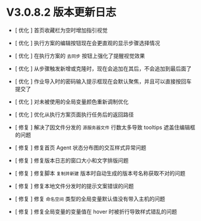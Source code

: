 # V3.0.8.2 版本更新日志

- [ 优化 ] 首页收藏栏为空时增加指引视觉
- [ 优化 ] 执行方案的编辑按钮现在会更直观的显示步骤选择情况
- [ 优化 ] 在执行方案的 `去同步` 按钮上强化了提醒视觉效果
- [ 优化 ] 从步骤触发新增或克隆时，现在会追加在其后，不会追加到最后面了
- [ 优化 ] 作业导入时的密码输入提示框现在会默认聚焦，并且可以直接按回车提交了
- [ 优化 ] 对未被使用的全局变量颜色重新调制优化
- [ 优化 ] 优化从执行方案页面执行任务后的返回路径



- [ 修复 ] 解决了因文件分发的 `源服务器文件` 行数太多导致 tooltips 遮盖住编辑框的问题
- [ 修复 ] 修复首页 Agent 状态分布图的交互样式异常问题
- [ 修复 ] 修复版本日志的窗口大小和文字排版问题
- [ 修复 ] 修复脚本 `复制并新建` 版本时自动生成的版本号名称获取不对的问题
- [ 修复 ] 修复本地文件分发时的提示文案错误的问题
- [ 修复 ] 修复 `命名空间` 类型的全局变量默认值没有带入主机的问题
- [ 修复 ] 修复全局变量的变量值在 hover 时被折行导致样式错乱的问题